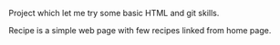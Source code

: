 Project which let me try some basic HTML and git skills.

Recipe is a simple web page with few recipes linked from home page.
